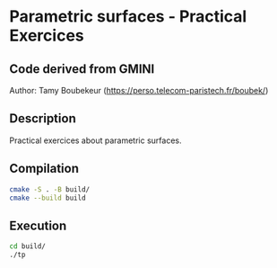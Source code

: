 # Parametric surfaces - Practical Exercices
Code derived from GMINI
-----------

Author: Tamy Boubekeur (https://perso.telecom-paristech.fr/boubek/)


Description
------------
Practical exercices about parametric surfaces.


Compilation 
------------
```bash
cmake -S . -B build/
cmake --build build
```


Execution 
------------
```bash
cd build/
./tp
```
